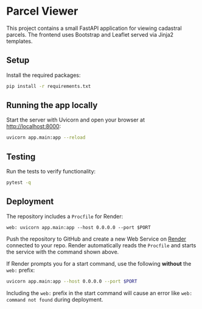 # Parcel Viewer

This project contains a small FastAPI application for viewing cadastral parcels. The frontend uses Bootstrap and Leaflet served via Jinja2 templates.

## Setup

Install the required packages:

```bash
pip install -r requirements.txt
```

## Running the app locally

Start the server with Uvicorn and open your browser at <http://localhost:8000>:

```bash
uvicorn app.main:app --reload
```

## Testing

Run the tests to verify functionality:

```bash
pytest -q
```

## Deployment

The repository includes a `Procfile` for Render:

```procfile
web: uvicorn app.main:app --host 0.0.0.0 --port $PORT
```

Push the repository to GitHub and create a new Web Service on [Render](https://render.com/) connected to your repo. Render automatically reads the `Procfile` and starts the service with the command shown above.

If Render prompts you for a start command, use the following **without** the `web:` prefix:

```bash
uvicorn app.main:app --host 0.0.0.0 --port $PORT
```

Including the `web:` prefix in the start command will cause an error like `web: command not found` during deployment.
